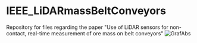 # IEEE_LiDARmassBeltConveyors
Repository for files regarding the paper "Use of LiDAR sensors for non-contact, real-time measurement of ore mass on belt conveyors"
![GrafAbs](https://github.com/Adrielle-Santana/IEEE_LiDARmassBeltConveyors/assets/18598291/8cf5d5b5-5704-4c04-830c-770a39d11069)
